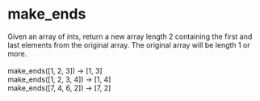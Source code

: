 # make_ends
Given an array of ints, return a new array length 2 containing the first and last elements from the original array. The original array will be length 1 or more.
<br><br>
make_ends([1, 2, 3]) → [1, 3] <br>
make_ends([1, 2, 3, 4]) → [1, 4] <br>
make_ends([7, 4, 6, 2]) → [7, 2]

